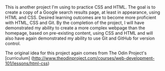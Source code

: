 This is another project I'm using to practice CSS and HTML. The goal is to create a copy of a Google search results page, at least in appearance, using HTML and CSS. Desired learning outcomes are to become more proficient with HTML, CSS and Git. By the completion of the project, I will have demonstrated my ability to create a more complex webpage than the homepage, based on pre-existing content, using CSS and HTML and will also have again demonstrated my ability to use Git and GitHub for version control.

The original idea for this project again comes from The Odin Project's [curriculum] (http://www.theodinproject.com/courses/web-development-101/lessons/html-css)
